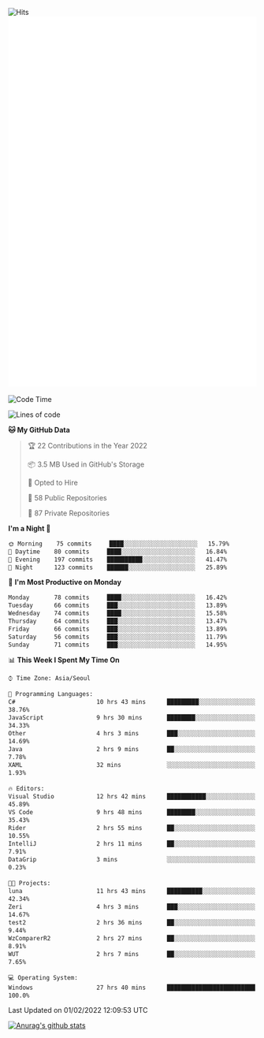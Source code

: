 ![Hits](https://hits.seeyoufarm.com/api/count/incr/badge.svg?url=https%3A%2F%2Fgithub.com%2Fkokose1234&count_bg=%2379C83D&title_bg=%23555555&icon=apple.svg&icon_color=%23E7E7E7&title=hits&edge_flat=false)
<br/>
![Metrics](https://github.com/kokose1234/kokose1234/blob/main/github-metrics.svg)

<!--START_SECTION:waka-->
![Code Time](http://img.shields.io/badge/Code%20Time-423%20hrs%2059%20mins-blue)

![Lines of code](https://img.shields.io/badge/From%20Hello%20World%20I%27ve%20Written-8%20Million%20lines%20of%20code-blue)

**🐱 My GitHub Data** 

> 🏆 22 Contributions in the Year 2022
 > 
> 📦 3.5 MB Used in GitHub's Storage 
 > 
> 💼 Opted to Hire
 > 
> 📜 58 Public Repositories 
 > 
> 🔑 87 Private Repositories  
 > 
**I'm a Night 🦉** 

```text
🌞 Morning    75 commits     ████░░░░░░░░░░░░░░░░░░░░░   15.79% 
🌆 Daytime    80 commits     ████░░░░░░░░░░░░░░░░░░░░░   16.84% 
🌃 Evening    197 commits    ██████████░░░░░░░░░░░░░░░   41.47% 
🌙 Night      123 commits    ██████░░░░░░░░░░░░░░░░░░░   25.89%

```
📅 **I'm Most Productive on Monday** 

```text
Monday       78 commits     ████░░░░░░░░░░░░░░░░░░░░░   16.42% 
Tuesday      66 commits     ███░░░░░░░░░░░░░░░░░░░░░░   13.89% 
Wednesday    74 commits     ████░░░░░░░░░░░░░░░░░░░░░   15.58% 
Thursday     64 commits     ███░░░░░░░░░░░░░░░░░░░░░░   13.47% 
Friday       66 commits     ███░░░░░░░░░░░░░░░░░░░░░░   13.89% 
Saturday     56 commits     ███░░░░░░░░░░░░░░░░░░░░░░   11.79% 
Sunday       71 commits     ███░░░░░░░░░░░░░░░░░░░░░░   14.95%

```


📊 **This Week I Spent My Time On** 

```text
⌚︎ Time Zone: Asia/Seoul

💬 Programming Languages: 
C#                       10 hrs 43 mins      █████████░░░░░░░░░░░░░░░░   38.76% 
JavaScript               9 hrs 30 mins       ████████░░░░░░░░░░░░░░░░░   34.33% 
Other                    4 hrs 3 mins        ███░░░░░░░░░░░░░░░░░░░░░░   14.69% 
Java                     2 hrs 9 mins        ██░░░░░░░░░░░░░░░░░░░░░░░   7.78% 
XAML                     32 mins             ░░░░░░░░░░░░░░░░░░░░░░░░░   1.93%

🔥 Editors: 
Visual Studio            12 hrs 42 mins      ███████████░░░░░░░░░░░░░░   45.89% 
VS Code                  9 hrs 48 mins       ████████░░░░░░░░░░░░░░░░░   35.43% 
Rider                    2 hrs 55 mins       ██░░░░░░░░░░░░░░░░░░░░░░░   10.55% 
IntelliJ                 2 hrs 11 mins       ██░░░░░░░░░░░░░░░░░░░░░░░   7.91% 
DataGrip                 3 mins              ░░░░░░░░░░░░░░░░░░░░░░░░░   0.23%

🐱‍💻 Projects: 
luna                     11 hrs 43 mins      ██████████░░░░░░░░░░░░░░░   42.34% 
Zeri                     4 hrs 3 mins        ███░░░░░░░░░░░░░░░░░░░░░░   14.67% 
test2                    2 hrs 36 mins       ██░░░░░░░░░░░░░░░░░░░░░░░   9.44% 
WzComparerR2             2 hrs 27 mins       ██░░░░░░░░░░░░░░░░░░░░░░░   8.91% 
WUT                      2 hrs 7 mins        ██░░░░░░░░░░░░░░░░░░░░░░░   7.65%

💻 Operating System: 
Windows                  27 hrs 40 mins      █████████████████████████   100.0%

```


 Last Updated on 01/02/2022 12:09:53 UTC
<!--END_SECTION:waka-->

[![Anurag's github stats](https://github-readme-stats.vercel.app/api?username=kokose1234&theme=dracula)](https://github.com/anuraghazra/github-readme-stats)



	
